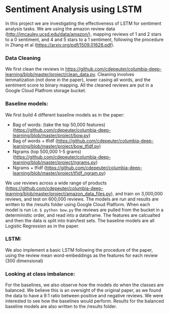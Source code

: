 # Sentiment Analysis using LSTM

In this project we are investigating the effectiveness of LSTM for sentiment analysis tasks. We are using the amazon review data (http://jmcauley.ucsd.edu/data/amazon/), mapping reviews of 1 and 2 stars to a 0 sentiment, and 4 and 5 stars to a 1 sentiment, following the procedure in Zhang et al (https://arxiv.org/pdf/1509.01626.pdf).

### Data Cleaning

We first clean the reviews in https://github.com/cdepeuter/columbia-deep-learning/blob/master/project/clean_data.py. Cleaning involves lemmatization (not done in the paper), lower casing all words, and the sentiment score to binary mapping. All the cleaned reviews are put in a Google Cloud Platfrom storage bucket.

### Baseline models:

We first build 4 different baseline models as in the paper:
* Bag of words: (take the top 50,000 features) (https://github.com/cdepeuter/columbia-deep-learning/blob/master/project/bow.py)
* Bag of words + tfidf (https://github.com/cdepeuter/columbia-deep-learning/blob/master/project/bow_tfidf.py)
* Ngrams (top 500,000 1-5 grams) (https://github.com/cdepeuter/columbia-deep-learning/blob/master/project/ngrams.py)
* Ngrams + tfidf (https://github.com/cdepeuter/columbia-deep-learning/blob/master/project/tfidf_ngram.py)


We use reviews across a wide range of products (https://github.com/cdepeuter/columbia-deep-learning/blob/master/project/amazon_data_files.py), and train on 3,000,000 reviews, and test on 600,000 reviews. The models are run and results are written to the /results folder using Google Cloud Platform. When each model is run i.e. `$ python bow.py` the reviews are pulled from the bucket in a deterministic order, and read into a dataframe. The features are calcualted and then the data is split into train/test sets. The baseline models are all Logistic Regression as in the paper.


### LSTM:

We also implement a basic LSTM following the procedure of the paper, using the review mean word-embeddings as the features for each review (300 dimensional)

### Looking at class imbalance:
For the baselines, we also observe how the models do when the classes are balanced. We believe this is an oversight of the original paper, as we found the data to have a 9:1 ratio between positive and negative reviews. We were interested to see how the baselines would perform. Results for the balanced baseline models are also written to the /results folder.


